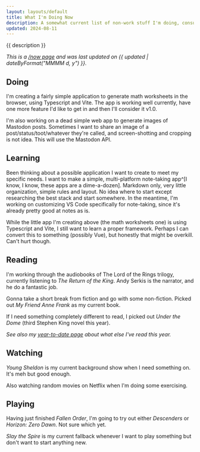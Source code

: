 ```yaml
---
layout: layouts/default
title: What I'm Doing Now
description: A somewhat current list of non-work stuff I'm doing, consuming, or being entertained by.
updated: 2024-08-11
---
```


{{ description }}

*This is a [/now page](https://nownownow.com/about) and was last updated on {{ updated | dateByFormat("MMMM d, y") }}.*

## Doing

I'm creating a fairly simple application to generate math worksheets in the browser, using Typescript and Vite. The app is working well currently, have one more feature I'd like to get in and then I'll consider it v1.0.

I'm also working on a dead simple web app to generate images of Mastodon posts. Sometimes I want to share an image of a post/status/toot/whatever they're called, and screen-shotting and cropping is not idea. This will use the Mastodon API. 

## Learning

Been thinking about a possible application I want to create to meet my specific needs. I want to make a simple, multi-platform note-taking app^[I know, I know, these apps are a dime-a-dozen]. Markdown only, very little organization, simple rules and layout. No idea where to start except researching the best stack and start somewhere. In the meantime, I'm working on customizing VS Code specifically for note-taking, since it's already pretty good at notes as is.

While the little app I'm creating above (the math worksheets one) is using Typescript and Vite, I still want to learn a proper framework. Perhaps I can convert this to something (possibly Vue), but honestly that might be overkill. Can't hurt though.

## Reading

I'm working through the audiobooks of The Lord of the Rings trilogy, currently listening to *The Return of the King*. Andy Serkis is the narrator, and he do a fantastic job.

Gonna take a short break from fiction and go with some non-fiction. Picked out *My Friend Anne Frank* as my current book. 

If I need something completely different to read, I picked out *Under the Dome* (third Stephen King novel this year).

*See also my [year-to-date page](/posts/2024/books-of-2024/) about what else I've read this year.*

## Watching

*Young Sheldon* is my current background show when I need something on. It's meh but good enough.

Also watching random movies on Netflix when I'm doing some exercising.

## Playing

Having just finished *Fallen Order*, I'm going to try out either *Descenders* or *Horizon: Zero Dawn*. Not sure which yet.

*Slay the Spire* is my current fallback whenever I want to play something but don't want to start anything new.
